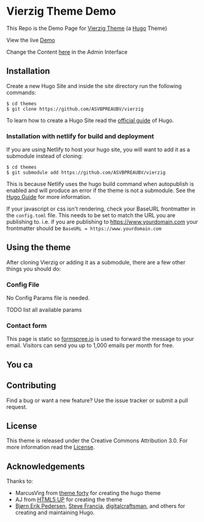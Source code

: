 # Vierzig Theme Demo

This Repo is the Demo Page for [Vierzig Theme](https://github.com/ASVBPREAUBV/vierzig) (a [Hugo](https://gohugo.io/) Theme)

View the live [Demo](https://vierzig-theme-demo.netlify.com/)

Change the Content [here](https://vierzig-theme-demo.netlify.com/admin) in the Admin Interface


## Installation

Create a new Hugo Site and inside the site directory run the following commands:

    $ cd themes
    $ git clone https://github.com/ASVBPREAUBV/vierzig

To learn how to create a Hugo Site read the [official guide](//gohugo.io/overview/installing/) of Hugo.

### Installation with netlify for build and deployment

If you are using Netlify to host your hugo site, you will want to add it as a submodule instead of cloning:

    $ cd themes
    $ git submodule add https://github.com/ASVBPREAUBV/vierzig

This is because Netlify uses the hugo build command when autopublish is enabled and will produce an error if the theme is not a submodule. See the [Hugo Guide](https://gohugo.io/hosting-and-deployment/hosting-on-netlify/#use-hugo-themes-with-netlify) for more information.

If your javascript or css isn't rendering, check your BaseURL frontmatter in the `config.toml` file. This needs to be set to match the URL you are publishing to. i.e. if you are publishing to https://www.yourdomain.com your frontmatter should be `BaseURL = https://www.yourdomain.com`

## Using the theme

After cloning Vierzig or adding it as a submodule, there are a few other things you should do:

### Config File

No Config Params file is needed.

TODO list all available params

### Contact form

This page is static so [formspree.io](https://formspree.io/) is used to forward the message to your email.
Visitors can send you up to 1,000 emails per month for free.

## You ca

## Contributing

Find a bug or want a new feature? Use the issue tracker or submit a pull request.

## License

This theme is released under the Creative Commons Attribution 3.0.
For more information read the [License](https://github.com/ASVBPREAUBV/vierzig/blob/master/LICENSE.md).

## Acknowledgements

Thanks to:
- MarcusVirg from [theme forty](//github.com/MarcusVirg/forty) for creating the hugo theme
- AJ from [HTML5 UP](https://html5up.net/) for creating the theme
- [Bjørn Erik Pedersen](https://github.com/bep), [Steve Francia](//github.com/spf13), [digitalcraftsman](//github.com/digitalcraftsman), and others for creating and maintaining Hugo.
